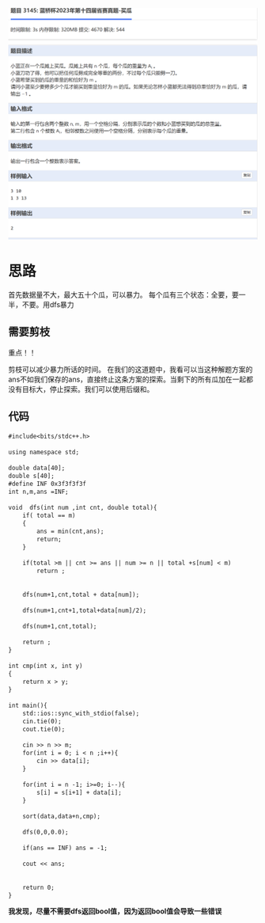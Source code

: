 
![](attachments/买瓜_image_0.png)

# 思路
首先数据量不大，最大五十个瓜，可以暴力。
每个瓜有三个状态：全要，要一半，不要。用dfs暴力

##  需要剪枝
重点！！

剪枝可以减少暴力所话的时间。
在我们的这道题中，我看可以当这种解题方案的ans不如我们保存的ans，直接终止这条方案的探索。当剩下的所有瓜加在一起都没有目标大，停止探索。我们可以使用后缀和。

##  代码
```
#include<bits/stdc++.h>

using namespace std;

double data[40];
double s[40];
#define INF 0x3f3f3f3f
int n,m,ans =INF;

void  dfs(int num ,int cnt, double total){
	if( total == m)
	{
		ans = min(cnt,ans);
		return; 
	}
	
	if(total >m || cnt >= ans || num >= n || total +s[num] < m)
		return ;
	

	dfs(num+1,cnt,total + data[num]);
	
	dfs(num+1,cnt+1,total+data[num]/2);
		
	dfs(num+1,cnt,total);
	
	return ;
} 

int cmp(int x, int y)
{
	return x > y;
}

int main(){
    std::ios::sync_with_stdio(false);
	cin.tie(0);
	cout.tie(0);
	
	cin >> n >> m;
	for(int i = 0; i < n ;i++){
		cin >> data[i];
	}
	
	for(int i = n -1; i>=0; i--){
		s[i] = s[i+1] + data[i];
	}
	
	sort(data,data+n,cmp);
	
	dfs(0,0,0.0);
	
	if(ans == INF) ans = -1;
	
	cout << ans;
	
		
	return 0;
}

```
**我发现，尽量不需要dfs返回bool值，因为返回bool值会导致一些错误**  